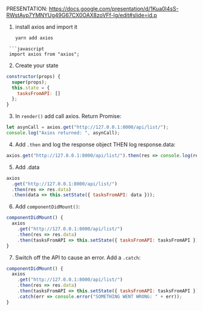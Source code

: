 PRESENTATION: https://docs.google.com/presentation/d/1Kua0l4sS-RWstAyp7YMNYUg49G67CX0OAX8zoVFf-lg/edit#slide=id.p

1. install axios and import it

   ```bash
   yarn add axios
   ```

````
 ```javascript
 import axios from "axios";
````

2. Create your state

```javascript
constructor(props) {
  super(props);
  this.state = {
    tasksFromAPI: []
  };
}
```

3. In `render()` add call axios. Return Promise:

```javascript
let asynCall = axios.get("http://127.0.0.1:8000/api/list/");
console.log("Axios returned: ", asynCall);
```

4. Add `.then` and log the response object THEN log response.data:

```javascript
axios.get("http://127.0.0.1:8000/api/list/").then(res => console.log(res.data));
```

5. Add .data

```javascript
axios
  .get("http://127.0.0.1:8000/api/list/")
  .then(res => res.data)
  .then(data => this.setState({ tasksFromAPI: data }));
```

6. Add `componentDidMount()`:

```javascript
componentDidMount() {
  axios
    .get("http://127.0.0.1:8000/api/list/")
    .then(res => res.data)
    .then(tasksFromAPI => this.setState({ tasksFromAPI: tasksFromAPI }));
}
```

7. Switch off the API to cause an error. Add a `.catch`:

```javascript
componentDidMount() {
  axios
    .get("http://127.0.0.1:8000/api/list/")
    .then(res => res.data)
    .then(tasksFromAPI => this.setState({ tasksFromAPI: tasksFromAPI }))
    .catch(err => console.error("SOMETHING WENT WRONG: " + err));
}
```
